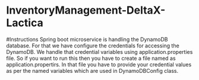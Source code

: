 # InventoryManagement-DeltaX-Lactica

#Instructions
Spring boot microservice is handling the DynamoDB database. For that we have configure the credentials for accessing the DynamoDB. 
We handle that credential variables using application.properties file. So if you want to run this then you have to create a file named as application.propertirs.
In that file you have to provide your credential values as per the named variables which are used in DynamoDBConfig class. 
